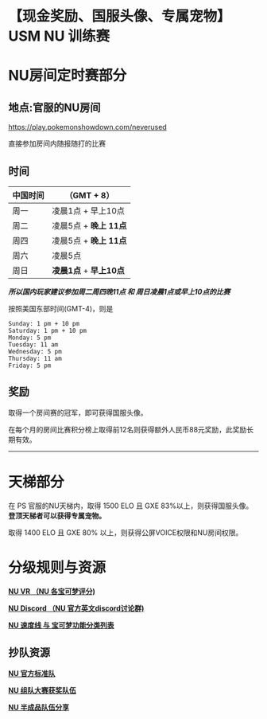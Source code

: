 # 【现金奖励、国服头像、专属宠物】USM NU 训练赛

# NU房间定时赛部分

## 地点:官服的NU房间

https://play.pokemonshowdown.com/neverused

直接参加房间内随报随打的比赛

## 时间

中国时间 |（GMT + 8）
---- | ------
周一 | 凌晨1点 + 早上10点
周二 | 凌晨5点 + **晚上 11点**
周四 | 凌晨5点 + **晚上 11点**
周六| 凌晨5点
周日| **凌晨1点** + **早上10点**

***所以国内玩家建议参加周二周四晚11点 和 周日凌晨1点或早上10点的比赛***

按照美国东部时间(GMT-4)，则是

```
Sunday: 1 pm + 10 pm
Saturday: 1 pm + 10 pm
Monday: 5 pm
Tuesday: 11 am
Wednesday: 5 pm
Thursday: 11 am
Friday: 5 pm
```

## 奖励

取得一个房间赛的冠军，即可获得国服头像。

在每个月的房间比赛积分榜上取得前12名则获得额外人民币88元奖励，此奖励长期有效。


------

# 天梯部分

在 PS 官服的NU天梯内，取得 1500 ELO 且 GXE 83%以上，则获得国服头像。**登顶天梯者可以获得专属宠物。**

取得 1400 ELO 且 GXE 80% 以上，则获得公屏VOICE权限和NU房间权限。

# 分级规则与资源

[**NU VR （NU 各宝可梦评分)**](http://www.smogon.com/forums/threads/usum-nu-viability-rankings.3622107/)

[**NU Discord （NU 官方英文discord讨论群)**](https://discordapp.com/invite/QVXZ98U)

[**NU 速度线 与 宝可梦功能分类列表**](http://www.smogon.com/forums/threads/nu-speed-tiers-role-compendium.3606163/)

## 抄队资源

[**NU 官方标准队**](http://www.smogon.com/forums/threads/nu-sample-teams.3612396/)

[**NU 组队大赛获奖队伍**](http://www.smogon.com/forums/threads/usum-nu-teambuilding-competition-round-5-zangoose-submission-stage.3615491/#post-7516030)

[**NU 半成品队伍分享**](http://www.smogon.com/forums/threads/nu-bazaar-post-your-teams-here.3606112/page-3)


